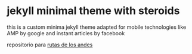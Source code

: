 # jekyll minimal theme with steroids
this is a custom minima jekyll theme adapted for mobile technologies like AMP by google and instant articles by facebook

repositorio para [rutas de los andes](http://rutasdelosandes.com/)
